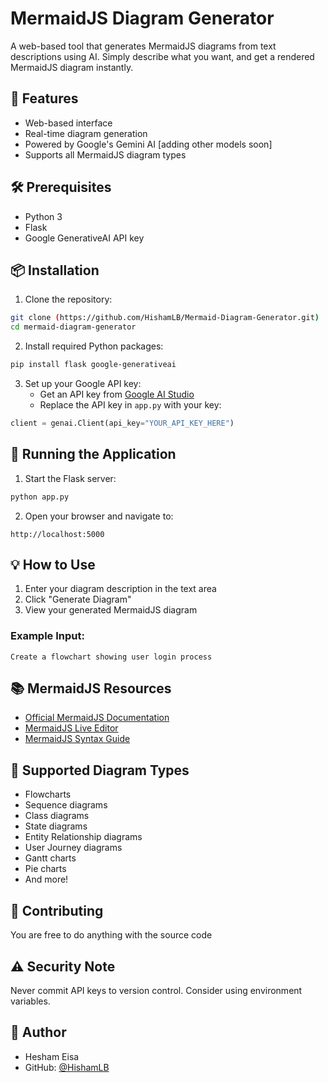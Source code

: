 # MermaidJS Diagram Generator

A web-based tool that generates MermaidJS diagrams from text descriptions using AI. Simply describe what you want, and get a rendered MermaidJS diagram instantly.

## 🌟 Features

- Web-based interface
- Real-time diagram generation
- Powered by Google's Gemini AI [adding other models soon]
- Supports all MermaidJS diagram types

## 🛠️ Prerequisites

- Python 3
- Flask
- Google GenerativeAI API key

## 📦 Installation

1. Clone the repository:
```bash
git clone (https://github.com/HishamLB/Mermaid-Diagram-Generator.git)
cd mermaid-diagram-generator
```

2. Install required Python packages:
```bash
pip install flask google-generativeai
```

3. Set up your Google API key:
   - Get an API key from [Google AI Studio](https://makersuite.google.com/app/apikey)
   - Replace the API key in `app.py` with your key:
```python
client = genai.Client(api_key="YOUR_API_KEY_HERE")
```

## 🚀 Running the Application

1. Start the Flask server:
```bash
python app.py
```

2. Open your browser and navigate to:
```
http://localhost:5000
```

## 💡 How to Use

1. Enter your diagram description in the text area
2. Click "Generate Diagram"
3. View your generated MermaidJS diagram

### Example Input:
```
Create a flowchart showing user login process
```

## 📚 MermaidJS Resources

- [Official MermaidJS Documentation](https://mermaid.js.org/)
- [MermaidJS Live Editor](https://mermaid.live/)
- [MermaidJS Syntax Guide](https://mermaid.js.org/syntax/flowchart.html)

## 🔧 Supported Diagram Types

- Flowcharts
- Sequence diagrams
- Class diagrams
- State diagrams
- Entity Relationship diagrams
- User Journey diagrams
- Gantt charts
- Pie charts
- And more!

## 🤝 Contributing

You are free to do anything with the source code 

## ⚠️ Security Note

Never commit API keys to version control. Consider using environment variables.

## 👤 Author

- Hesham Eisa
- GitHub: [@HishamLB](https://github.com/HishamLB)
